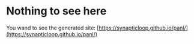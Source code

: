 # Nothing to see here

You wand to see the generated site: [https://synapticloop.github.io/panl/](https://synapticloop.github.io/panl/)
